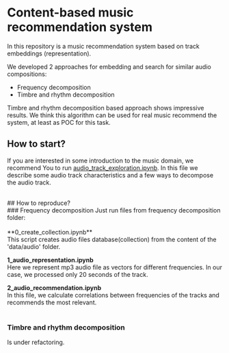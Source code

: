 # Content-based music recommendation system
In this repository is a music recommendation system based on track embeddings (representation).

We developed 2 approaches for embedding and search for similar audio compositions:
- Frequency decomposition
- Timbre and rhythm decomposition

Timbre and rhythm decomposition based approach shows impressive results. We think this algorithm can be used for real music recommend the system, at least as POC for this task.


## How to start?
If you are interested in some introduction to the music domain, we recommend You to run [audio_track_exploration.ipynb](https://github.com/SanGreel/music-recommendation-system/blob/master/audio_track_exploration.ipynb). In this file we describe some audio track characteristics and a few ways to decompose the audio track.

<br/>
## How to reproduce? <br/>
### Frequency decomposition
Just run files from frequency decomposition folder:<br/><br/>
**0_create_collection.ipynb**<br/>
This script creates audio files database(collection) from the content of the 'data/audio' folder.<br/>

**1_audio_representation.ipynb**<br/>
Here we represent mp3 audio file as vectors for different frequencies. In our case, we processed only 20 seconds of the track.

**2_audio_recommendation.ipynb**<br/>
In this file, we calculate correlations between frequencies of the tracks and recommends the most relevant.
<br/><br/>
### Timbre and rhythm decomposition
Is under refactoring.
